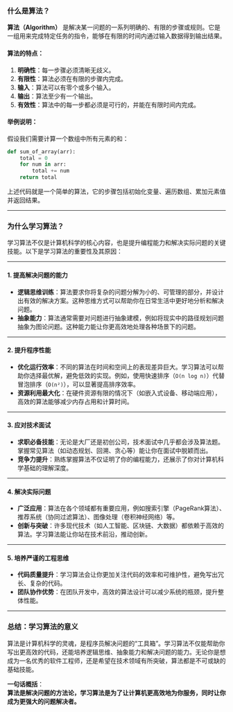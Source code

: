 ### **什么是算法？**

**算法（Algorithm）** 是解决某一问题的一系列明确的、有限的步骤或规则。它是一组用来完成特定任务的指令，能够在有限的时间内通过输入数据得到输出结果。

#### 算法的特点：
1. **明确性**：每一步骤必须清晰无歧义。
2. **有限性**：算法必须在有限的步骤内完成。
3. **输入**：算法可以有零个或多个输入。
4. **输出**：算法至少有一个输出。
5. **有效性**：算法中的每一步都必须是可行的，并能在有限时间内完成。

#### 举例说明：
假设我们需要计算一个数组中所有元素的和：
```python
def sum_of_array(arr):
    total = 0
    for num in arr:
        total += num
    return total
```
上述代码就是一个简单的算法，它的步骤包括初始化变量、遍历数组、累加元素值并返回结果。

---

### **为什么学习算法？**

学习算法不仅是计算机科学的核心内容，也是提升编程能力和解决实际问题的关键技能。以下是学习算法的重要性及其原因：

---

#### **1. 提高解决问题的能力**
- **逻辑思维训练**：算法要求你将复杂的问题分解为小的、可管理的部分，并设计出有效的解决方案。这种思维方式可以帮助你在日常生活中更好地分析和解决问题。
- **抽象能力**：算法通常需要对问题进行抽象建模，例如将现实中的路径规划问题抽象为图论问题。这种能力能让你更高效地处理各种场景下的问题。

---

#### **2. 提升程序性能**
- **优化运行效率**：不同的算法在时间和空间上的表现差异巨大。学习算法可以帮助你选择最优解，避免低效的实现。例如，使用快速排序（`O(n log n)`）代替冒泡排序（`O(n²)`），可以显著提高排序效率。
- **资源利用最大化**：在硬件资源有限的情况下（如嵌入式设备、移动端应用），高效的算法能够减少内存占用和计算时间。

---

#### **3. 应对技术面试**
- **求职必备技能**：无论是大厂还是初创公司，技术面试中几乎都会涉及算法题。掌握常见算法（如动态规划、回溯、贪心等）能让你在面试中脱颖而出。
- **竞争力提升**：熟练掌握算法不仅证明了你的编程能力，还展示了你对计算机科学基础的理解深度。

---

#### **4. 解决实际问题**
- **广泛应用**：算法在各个领域都有重要应用，例如搜索引擎（PageRank算法）、推荐系统（协同过滤算法）、图像处理（卷积神经网络）等。
- **创新与突破**：许多现代技术（如人工智能、区块链、大数据）都依赖于高效的算法。学习算法能让你站在技术前沿，推动创新。

---

#### **5. 培养严谨的工程思维**
- **代码质量提升**：学习算法会让你更加关注代码的效率和可维护性，避免写出冗长、复杂的代码。
- **团队协作优势**：在团队开发中，高效的算法设计可以减少系统的瓶颈，提升整体性能。

---

### **总结：学习算法的意义**
算法是计算机科学的灵魂，是程序员解决问题的“工具箱”。学习算法不仅能帮助你写出更高效的代码，还能培养逻辑思维、抽象能力和解决问题的能力。无论你是想成为一名优秀的软件工程师，还是希望在技术领域有所突破，算法都是不可或缺的基础技能。

**一句话概括**：  
**算法是解决问题的方法论，学习算法是为了让计算机更高效地为你服务，同时让你成为更强大的问题解决者。**